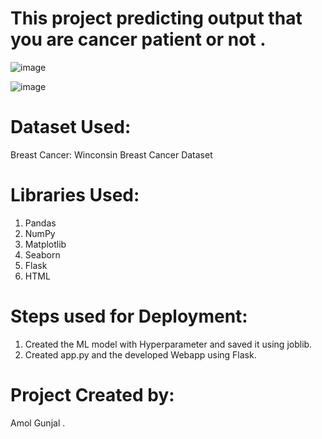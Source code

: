 # This project predicting output that you are cancer patient or not .

![image](https://user-images.githubusercontent.com/86419883/128274512-5023a0e1-c64e-4c73-9939-76583d7dedb0.png)

![image](https://user-images.githubusercontent.com/86419883/128274592-f8e9e348-d47c-4075-88f3-f3491f0db79f.png)

# Dataset  Used:

Breast Cancer: Winconsin Breast Cancer Dataset

# Libraries Used:
1. Pandas
2. NumPy
3. Matplotlib
4. Seaborn
5. Flask
6. HTML

# Steps used for Deployment:
1. Created the ML model with Hyperparameter and saved it using joblib.
2. Created app.py and the developed Webapp using Flask.

# Project Created by:
Amol Gunjal .

